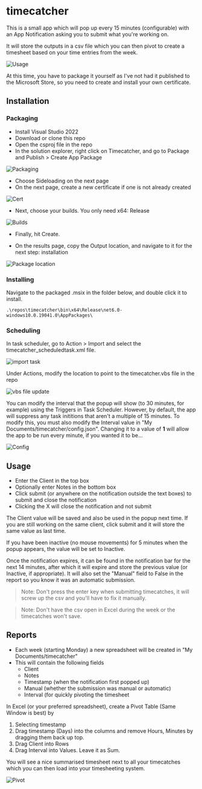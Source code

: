 # timecatcher

This is a small app which will pop up every 15 minutes (configurable) with an App Notification asking you to submit what you're working on.

It will store the outputs in a csv file which you can then pivot to create a timesheet based on your time entries from the week.

![Usage](./Docs/usage.png)

At this time, you have to package it yourself as I've not had it published to the Microsoft Store, so you need to create and 
install your own certificate.

## Installation

### Packaging

- Install Visual Studio 2022
- Download or clone this repo
- Open the csproj file in the repo
- In the solution explorer, right click on Timecatcher, and go to Package and Publish > Create App Package

![Packaging](./Docs/Package.png)

- Choose Sideloading on the next page
- On the next page, create a new certificate if one is not already created

![Cert](./Docs/CreateCert.png)

- Next, choose your builds. You only need x64: Release

![Builds](./Docs/Builds.png)

- Finally, hit Create.

- On the results page, copy the Output location, and navigate to it for the next step: installation

![Package location](./Docs/PackageLocation.png)

### Installing

Navigate to the packaged .msix in the folder below, and double click it to install.

	.\repos\timecatcher\bin\x64\Release\net6.0-windows10.0.19041.0\AppPackages\

### Scheduling

In task scheduler, go to Action > Import and select the timecatcher_scheduledtask.xml file.

![import task](./Docs/ImportTask.png)

Under Actions, modify the location to point to the timecatcher.vbs file in the repo

![vbs file update](./Docs/vbs_call.png)

You can modify the interval that the popup will show (to 30 minutes, for example) using the Triggers in Task Scheduler.
However, by default, the app will suppress any task inititions that aren't a multiple of 15 minutes. To modify this,
you must also modify the Interval value in "My Documents/timecatcher/config.json". Changing it to a value of **1** will allow 
the app to be run every minute, if you wanted it to be...

![Config](./Docs/Config.png)


## Usage

- Enter the Client in the top box
- Optionally enter Notes in the bottom box
- Click submit (or anywhere on the notification outside the text boxes) to submit and close the notification
- Clicking the X will close the notification and not submit

The Client value will be saved and also be used in the popup next time. If you are still working on the same client, click submit 
and it will store the same value as last time. 

If you have been inactive (no mouse movements) for 5 minutes when the popup appears, the value will be set to Inactive. 

Once the notification expires, it can be found in the notification bar for the next 14 minutes, after which it will expire and store
the previous value (or Inactive, if appropriate). It will also set the "Manual" field to False in the report so you know it was 
an automatic submission.

> Note: Don't press the enter key when submitting timecatches, it will screw up the csv and you'll have to fix it manually.

> Note: Don't have the csv open in Excel during the week or the timecatches won't save.

## Reports

- Each week (starting Monday) a new spreadsheet will be created in "My Documents/timecatcher"
- This will contain the following fields
    - Client
	- Notes
	- Timestamp (when the notification first popped up)
	- Manual (whether the submission was manual or automatic)
	- Interval (for quickly pivoting the timesheet

In Excel (or your preferred spreadsheet), create a Pivot Table (Same Window is best) by 
1. Selecting timestamp
1. Drag timestamp (Days) into the columns and remove Hours, Minutes by dragging them back up top.
1. Drag Client into Rows
1. Drag Interval into Values. Leave it as Sum.

You will see a nice summarised timesheet next to all your timecatches which you can then load into your timesheeting system.

![Pivot](./Docs/Pivot.png)